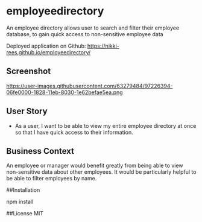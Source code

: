 # employeedirectory
An employee directory allows user to search and filter their employee database, to gain quick access to non-sensitive employee data

Deployed application on Github: https://nikki-rees.github.io/employeedirectory/

## Screenshot

https://user-images.githubusercontent.com/63279484/97226394-06fe0000-1828-11eb-8030-1e62befae5ea.png

## User Story

* As a user, I want to be able to view my entire employee directory at once so that I have quick access to their information.

## Business Context

An employee or manager would benefit greatly from being able to view non-sensitive data about other employees. It would be particularly helpful to be able to filter employees by name.

##Installation

npm install

##License
MIT

